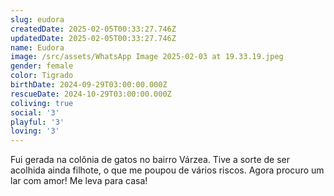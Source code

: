 ```yaml
---
slug: eudora
createdDate: 2025-02-05T00:33:27.746Z
updatedDate: 2025-02-05T00:33:27.746Z
name: Eudora
image: /src/assets/WhatsApp Image 2025-02-03 at 19.33.19.jpeg
gender: female
color: Tigrado
birthDate: 2024-09-29T03:00:00.000Z
rescueDate: 2024-10-29T03:00:00.000Z
coliving: true
social: '3'
playful: '3'
loving: '3'
---
```


Fui gerada na colônia de gatos no bairro Várzea. Tive a sorte de ser acolhida ainda filhote, o que me poupou de vários riscos. Agora procuro um lar com amor! Me leva para casa! 

